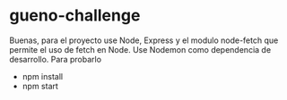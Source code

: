 # gueno-challenge

Buenas,
para el proyecto use Node, Express y el modulo node-fetch que permite el uso de fetch en Node.
Use Nodemon como dependencia de desarrollo.
Para probarlo
- npm install
- npm start
